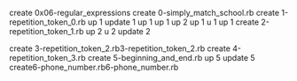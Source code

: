 create 0x06-regular_expressions
create 0-simply_match_school.rb
create 1-repetition_token_0.rb
up 1
update 1
up 1
up 1
up 2
up 1
u 1
up 1
create 2-repetition_token_1.rb
up 2
u 2
update 2

create 3-repetition_token_2.rb3-repetition_token_2.rb
create 4-repetition_token_3.rb
create 5-beginning_and_end.rb
up 5
update 5
create6-phone_number.rb6-phone_number.rb
